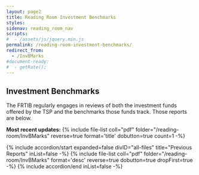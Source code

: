 ```yaml
---
layout: page2
title: Reading Room Investment Benchmarks
styles:
sidenav: reading_room_nav
scripts:
#  - /assets/js/jquery.min.js
permalink: /reading-room-investment-benchmarks/
redirect_from:
  - /InvBMarks
#document-ready:
#  - getRate();
---
```


## Investment Benchmarks

The FRTIB regularly engages in reviews of both the investment funds offered by the TSP and the benchmarks those funds track.  Those reports are below.

**Most recent updates:** {% include file-list coll="pdf" folder="/reading-room/InvBMarks" reverse=true format='title' dobutton=true count=1 -%}


<div class="usa-accordion">
{% include accordion/start expanded=false divID="all-files" title="Previous Reports" inList=false -%}
{% include file-list coll="pdf" folder="/reading-room/InvBMarks" format='desc' reverse=true dobutton=true dropFirst=true -%}
{% include accordion/end  inList=false -%}
</div>

<!--
{% include file-list coll="pdf" folder="/reading-room/InvBMarks" reverse=true format='title' dobutton=true dropFirst=true -%}
-->
<!-- CONTENT END -->
